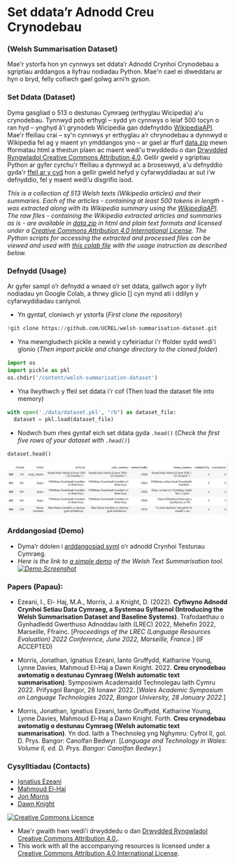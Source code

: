 # Set ddata’r Adnodd Creu Crynodebau
### (Welsh Summarisation Dataset)

Mae'r ystorfa hon yn cynnwys set ddata’r Adnodd Crynhoi Crynodebau a sgriptiau arddangos a llyfrau nodiadau Python. Mae'n cael ei diweddaru ar hyn o bryd, felly cofiwch gael golwg arni’n gyson.

### Set Ddata (Dataset)
Dyma gasgliad o 513 o destunau Cymraeg (erthyglau Wicipedia) a'u crynodebau. Tynnwyd pob erthygl – sydd yn cynnwys o leiaf 500 tocyn o ran hyd – ynghyd â'i grynodeb Wicipedia gan ddefnyddio [WikipediaAPI](https://pypi.org/project/Wikipedia-API/). Mae'r ffeiliau crai – sy'n cynnwys yr erthyglau a’r chrynodebau a dynnwyd o Wikipedia fel ag y maent yn ymddangos yno – ar gael ar ffurf [data.zip](data) mewn fformatau html a thestun plaen ac maent wedi'u trwyddedu o dan <a rel="license" href="http://creativecommons.org/licenses/by/4.0/">Drwydded Ryngwladol Creative Commons Attribution 4.0</a>. Gellir gweld y sgriptiau Python ar gyfer cyrchu'r ffeiliau a dynnwyd ac a broseswyd, a'u defnyddio gyda'r [ffeil ar y cyd](dataset.ipynb) hon a gellir gweld hefyd y cyfarwyddiadau ar sut i’w defnyddio, fel y maent wedi’u disgrifio isod.

*This is a collection of 513 Welsh texts (Wikipedia articles) and their summaries. Each of the articles - containing at least 500 tokens in length - was extracted along with its Wikipedia summary using the [WikipediaAPI](https://pypi.org/project/Wikipedia-API/). The raw files - containing the Wikipedia extracted articles and summaries as is - are available in [data.zip](data) in html and plain text formats and licensed under a <a rel="license" href="http://creativecommons.org/licenses/by/4.0/">Creative Commons Attribution 4.0 International License</a>. The Python scripts for accessing the extracted and processed files can be viewed and used with [this colab file](dataset.ipynb) with the usage instruction as described below.*


### Defnydd (Usage)
Ar gyfer sampl o’r defnydd a wnaed o’r set ddata, gallwch agor y llyfr nodiadau yn Google Colab, a thrwy glicio [] cyn mynd ati i ddilyn y cyfarwyddiadau canlynol.


- Yn gyntaf, cloniwch yr ystorfa (*First clone the repository*)
```python
!git clone https://github.com/UCREL/welsh-summarisation-dataset.git
```
- Yna mewngludwch pickle a newid y cyfeiriadur i'r ffolder sydd wedi'i glonio (*Then import pickle and change directory to the cloned folder*)
```python
import os
import pickle as pkl
os.chdir('/content/welsh-summarisation-dataset')
```
- Yna llwythwch y ffeil set ddata i'r cof (Then load the dataset file into memory)
```python
with open('./data/dataset.pkl', "rb") as dataset_file:
  dataset = pkl.load(dataset_file)
```
- Nodwch bum rhes gyntaf eich set ddata gyda `.head()` (*Check the first five rows of your dataset with `.head()`*)
```python
dataset.head()
```
![Dataset Screenshot](https://github.com/UCREL/welsh-summarisation-dataset/blob/main/img/dataset_screenshot.JPG?raw=true)

### Arddangosiad (Demo)
- Dyma’r ddolen i [arddangosiad syml](https://share.streamlit.io/ignatiusezeani/welsh-text-summarizer/main/streamlit/app.py) o’r adnodd Crynhoi Testunau Cymraeg.
- *Here is the link to [a simple demo](https://share.streamlit.io/ignatiusezeani/welsh-text-summarizer/main/streamlit/app.py) of the Welsh Text Summarisation tool.
[![Demo Screenshot](./img/demo_screenshot.JPG)](https://share.streamlit.io/ignatiusezeani/welsh-text-summarizer/main/app/app.py)*


### Papers (Papau):
- Ezeani, I., El- Haj, M.A., Morris, J. a Knight, D. (2022). **Cyflwyno Adnodd Crynhoi Setiau Data Cymraeg, a Systemau Sylfaenol (Introducing the Welsh Summarisation Dataset and Baseline Systems)**. Trafodaethau o Gynhadledd Gwerthuso Adnoddau Iaith (LREC) 2022, Mehefin 2022, Marseille, Ffrainc. [*Proceedings of the LREC (Language Resources Evaluation) 2022 Conference, June 2022, Marseille, France.*] (IF ACCEPTED)

- Morris, Jonathan, Ignatius Ezeani, Ianto Gruffydd, Katharine Young, Lynne Davies, Mahmoud El-Haj a Dawn Knight. 2022. **Creu crynodebau awtomatig o destunau Cymraeg (Welsh automatic text summarisation)**. Symposiwm Academaidd Technolegau Iaith Cymru 2022. Prifysgol Bangor, 28 Ionawr 2022. [*Wales Academic Symposium on Language Technologies 2022, Bangor University, 28 January 2022.*]

- Morris, Jonathan, Ignatius Ezeani, Ianto Gruffydd, Katharine Young, Lynne Davies, Mahmoud El-Haj a Dawn Knight. Forth. **Creu crynodebau awtomatig o destunau Cymraeg (Welsh automatic text summarisation)**. Yn dod.  Iaith a Thechnoleg yng Nghymru: Cyfrol II, gol. D. Prys. Bangor: Canolfan Bedwyr. [*Language and Technology in Wales: Volume II, ed. D. Prys. Bangor: Canolfan Bedwyr.*]

### Cysylltiadau (Contacts)
- [Ignatius Ezeani](https://github.com/IgnatiusEzeani)
- [Mahmoud El-Haj](https://github.com/drelhaj)
- [Jon Morris](https://github.com/jonmorris83)
- [Dawn Knight](https://github.com/DawnKnight-Cardiff)

<a rel="license" href="http://creativecommons.org/licenses/by/4.0/"><img alt="Creative Commons Licence" style="border-width:0" src="https://i.creativecommons.org/l/by/4.0/88x31.png" /></a>
- Mae'r gwaith hwn wedi'i drwyddedu o dan <a rel="license" href="http://creativecommons.org/licenses/by/4.0/">Drwydded Ryngwladol Creative Commons Attribution 4.0.</a>.
- This work with all the accompanying resources is licensed under a <a rel="license" href="http://creativecommons.org/licenses/by/4.0/">Creative Commons Attribution 4.0 International License</a>.
